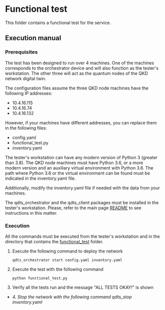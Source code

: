 # Functional test

This folder contains a functional test for the service.

## Execution manual

### Prerequisites

The test has been designed to run over 4 machines. One of the machines corresponds to the orchestrator device and will also function as the tester's workstation. The other three will act as the quantum nodes of the QKD network digital twin.

The configuration files assume the three QKD node machines have the following IP addresses:

- 10.4.16.115
- 10.4.16.74
- 10.4.16.132

However, if your machines have different addresses, you can replace them in the following files:

- config.yaml
- functional_test.py
- inventory.yaml

The tester's workstation can have any modern version of Python 3 (greater than 3.8). The QKD node machines must have Python 3.6, or a more modern version and an auxiliary virtual environment with Python 3.6. The path where Python 3.6 or the virtual environment can be found must be indicated in the inventory.yaml file.

Additionally, modify the inventory.yaml file if needed with the data from your machines.

The qdts_orchestrator and the qdts_client packages must be installed in the tester's workstation. Please, refer to the main page [README](https://github.com/Networks-it-uc3m/QDTS/blob/main/README.md) to see instructions in this matter.

### Execution

All the commands must be executed from the tester's workstation and in the directory that contains the [functional_test](https://github.com/Networks-it-uc3m/QDTS/tree/main/functional_test) folder.

1. Execute the following command to deploy the network
   ```
   qdts_orchestrator start config.yaml inventory.yaml
   ```
2. Execute the test with the following command
   ```
   python functional_test.py
   ```
3. Verify all the tests run and the message "ALL TESTS OKAY!" is shown

* *4. Stop the network with the following command
   qdts_stop inventory.yaml*
   
